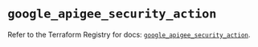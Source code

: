 # `google_apigee_security_action`

Refer to the Terraform Registry for docs: [`google_apigee_security_action`](https://registry.terraform.io/providers/hashicorp/google/6.49.1/docs/resources/apigee_security_action).
